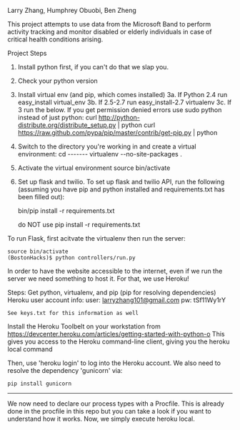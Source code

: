 Larry Zhang, Humphrey Obuobi, Ben Zheng

This project attempts to use data from the Microsoft Band to perform activity tracking and monitor
disabled or elderly individuals in case of critical health conditions arising.


Project Steps

1. Install python first, if you can't do that we slap you.
2. Check your python version
3. Install virtual env (and pip, which comes installed)
    3a. If Python 2.4 run easy_install virtual_env
    3b. If 2.5-2.7 run easy_install-2.7 virtualenv
    3c. If 3 run the below. If you get permission denied errors use sudo python instead of just python:
        curl http://python-distribute.org/distribute_setup.py | python
        curl https://raw.github.com/pypa/pip/master/contrib/get-pip.py | python
4. Switch to the directory you're working in and create a virtual environment:
    cd -------
    virtualenv --no-site-packages .
5. Activate the virtual environment
    source bin/activate


6. Set up flask and twilio. To set up flask and twilio API, run the following (assuming you have pip 
and python installed and requirements.txt has been filled out):

    bin/pip install -r requirements.txt

    do NOT use pip install -r requirements.txt

To run Flask, first acitvate the virtualenv then run the server:

    source bin/activate
    (BostonHacks)$ python controllers/run.py

In order to have the website accessible to the internet, even if we run the server we need something to host it.
For that, we use Heroku!

Steps:
Get python, virtualenv, and pip (pip for resolving dependencies)
Heroku user account info:
    user: larryzhang101@gmail.com
    pw:   tSf11Wy1rY

    See keys.txt for this information as well

Install the Heroku Toolbelt on your workstation from https://devcenter.heroku.com/articles/getting-started-with-python-o
    This gives you access to the Heroku command-line client, giving you the heroku local command

Then, use 'heroku login' to log into the Heroku account.
We also need to resolve the dependency 'gunicorn' via:

    pip install gunicorn

--------
We now need to declare our process types with a Procfile. This is already done in the procfile in this repo but you can
take a look if you want to understand how it works. Now, we simply execute heroku local.
